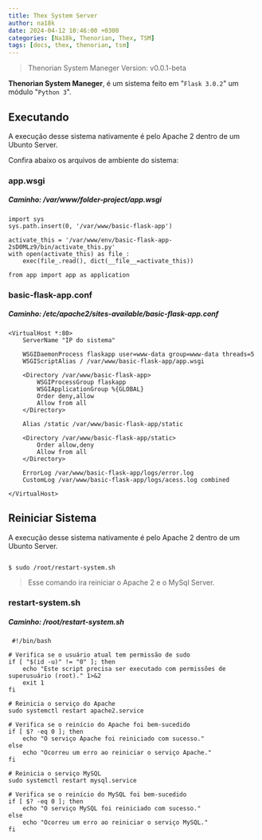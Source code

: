 ```yaml
---
title: Thex System Server
author: na18k
date: 2024-04-12 10:46:00 +0300
categories: [Na18k, Thenorian, Thex, TSM]
tags: [docs, thex, thenorian, tsm]
---
```


> Thenorian System Maneger
> Version: v0.0.1-beta

**Thenorian System Maneger**, é um sistema feito em "`Flask 3.0.2`" um módulo "`Python 3`".

## Executando
A execução desse sistema nativamente é pelo Apache 2 dentro de um Ubunto Server.


Confira abaixo os arquivos de ambiente do sistema:
### app.wsgi
##### Caminho: /var/www/folder-project/app.wsgi
```
import sys
sys.path.insert(0, '/var/www/basic-flask-app')

activate_this = '/var/www/env/basic-flask-app-2sD0MLz9/bin/activate_this.py'
with open(activate_this) as file_:
	exec(file_.read(), dict(__file__=activate_this))

from app import app as application
```

### basic-flask-app.conf
##### Caminho: /etc/apache2/sites-available/basic-flask-app.conf
```
<VirtualHost *:80>
    ServerName "IP do sistema"

    WSGIDaemonProcess flaskapp user=www-data group=www-data threads=5
    WSGIScriptAlias / /var/www/basic-flask-app/app.wsgi

    <Directory /var/www/basic-flask-app>
        WSGIProcessGroup flaskapp
        WSGIApplicationGroup %{GLOBAL}
        Order deny,allow
        Allow from all
    </Directory>

    Alias /static /var/www/basic-flask-app/static

    <Directory /var/www/basic-flask-app/static>
        Order allow,deny
        Allow from all
    </Directory>

    ErrorLog /var/www/basic-flask-app/logs/error.log
    CustomLog /var/www/basic-flask-app/logs/acess.log combined

</VirtualHost>
```


## Reiniciar Sistema
A execução desse sistema nativamente é pelo Apache 2 dentro de um Ubunto Server.

```

$ sudo /root/restart-system.sh

```
> Esse comando ira reiniciar o Apache 2 e o MySql Server.

### restart-system.sh
##### Caminho: /root/restart-system.sh
```
 #!/bin/bash

# Verifica se o usuário atual tem permissão de sudo
if [ "$(id -u)" != "0" ]; then
    echo "Este script precisa ser executado com permissões de superusuário (root)." 1>&2
    exit 1
fi

# Reinicia o serviço do Apache
sudo systemctl restart apache2.service

# Verifica se o reinício do Apache foi bem-sucedido
if [ $? -eq 0 ]; then
    echo "O serviço Apache foi reiniciado com sucesso."
else
    echo "Ocorreu um erro ao reiniciar o serviço Apache."
fi

# Reinicia o serviço MySQL
sudo systemctl restart mysql.service

# Verifica se o reinício do MySQL foi bem-sucedido
if [ $? -eq 0 ]; then
    echo "O serviço MySQL foi reiniciado com sucesso."
else
    echo "Ocorreu um erro ao reiniciar o serviço MySQL."
fi

```
